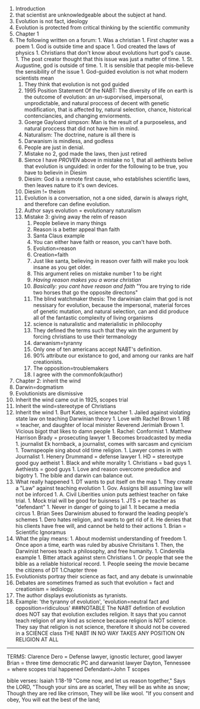 1. Introduction 
  1. that scientist are unknowledgeable about the subject at hand.
  1. Evolution is not fact, ideology 
  1. Evolution is protected from critical thinking by the scientific
     community
1. Chapter 1
  1. The following written on a forum:
    1. Was a christian
    1. First chapter was a poem
    1. God is outside time and space
    1. God created the laws of physics
    1. Christians that don't know about evolutions hurt god's cause.
    1. The post creator thought that this issue was just a matter of
       time.
    1. St. Augustine, god is outside of time.
    1. It is sensible that people mis-believe the sensibility of the
       issue
    1. God-guided evolution is not what modern scientists mean
      1. They think that evolution is not god guided
      1. 1995 Position Statement Of the NABT: The diversity of life on
         earth is the outcome of evolution: an un-suporvised,
         impersonal, unprodictable, and natural proccess of decent
         with genetic modification, that is affected by, natural
         selection, chance, historical contenciancies, and changing
         enviorments. 
      1. Goerge Gayloard simpson: Man is the result of a purposeless,
         and natural proccess that did not have him in mind. 
      1. Naturalism: The doctrine, nature is all there is
      1. Darwanism is mindless, and godless
      1. People are just in denial. 
      1. Mistake no 2, god made the laws, then just retired
        1. Sience I have *PROVEN* above in mistake no 1, that all
           aethiests belive that evolution is unguided: in order for
           the following to be true, you have to believin in Diesim 
        1. Diesim: God is a remote first cause, who establishes
           scientific laws, then leaves nature to it's own devices. 
        1. Diesim != theism
        1. Evolution is a conversation, not a one sided, darwin is
           always right, and therefore can define evolution. 
        1. Author says evolution = evolutionary naturalism 
      1. Mistake 3: giving away the relm of reason
          1. People believe in many things
          1. Reason is a better appeal than faith
          1. Santa Claus example
          1. You can either have faith or reason, you can't have both. 
          1. Evolution=reason
          1. Creation=faith
          1. Just like santa, believing in reason over faith will make
             you look insane as you get older.
          1. This argument relies on mistake number 1 to be right
          1. *Having reason makes you a worse christian*
          1. *Basically: you cant have reason and faith* "You are
             trying to ride two horses that go the opposite directons"
          1. The blind watchmaker thesis: The darwinian claim that god
             is not nessisary for evolution, because the impersonal,
             material forces of genetic mutation, and natural
             selection, can and did produce all of the fantastic
             complexity of living organisms
          1. science is naturalistic and materialistic in philocophy
          1. They defined the terms such that they win the argument by
             forcing christians to use their termanology
          1. darwanism=tyranny
          1. Only one of ten americans accept NABT's definition.
          1. 90% attribute our existance to god, and among our ranks
             are half creationists.
          1. The opposition=troublemakers
          1. I agree with the commonfolk(author)
1. Chapter 2: inherit the wind
  1. Darwin=dogmatism
  1. Evolutionists are dismissive
  1. Inherit the wind came out in 1925, scopes trial
  1. Inherit the wind=stereotype of Christians
  1. Inherit the wind
    1. Burt Kates, science teacher
    1. Jailed against violating state law on teaching Darwinian theory
    1. Love with Rachel Brown 
    1. RB = teacher, and daughter of local minister Reverend Jerimiah Brown
    1. Vicious bigot that likes to damn people
    1. Rachel: Conformist
    1. Matthew Harrison Brady = prosecuting lawyer
    1. Becomes broadcasted by media
    1. journalist Ek hornback, a journalist, comes with sarcasm and
       cynicism
    1. Townspeople sing about old time religion. 
    1. Lawyer comes in with Journalist
    1. Henery Drummand = defense lawyer
    1. HD = stereotype good guy aetheist 
    1. Black and white morality
    1. Christians = bad guys
    1. Aethiests = good guys
    1. Love and reason overcome predudice and bigotry
    1. The bible and darwin can balance out. 
  1. What really happened
    1. DT wants to put itself on the map
    1. They create a "Law" against teaching evolution
    1. Gov. Assigns bill assuming law will not be inforced
    1. A. Civil Liberities union puts aethiest teacher on fake trial.
    1. Mock trial will be good for buisness
    1. JTS = pe teacher as "defendant"
    1. Never in danger of going to jail
    1. It became a media circus
    1. Brian Sees Darwinism abused to forward the leading people's
       schemes
    1. Dero hates religion, and wants to get rid of it. He denies that his clients have free will, and cannot be held to their actions
    1. Brian = Scientific Ignoramus
  1. What the play means:
    1. About modernist understanding of freedom
    1. Once apon a time, earth was ruled by abusive Chrisitans
    1. Then, the Darwinist heroes teach a philosophy, and free
       humanity. 
    1. Cinderella example
    1. Bitter attack against stern Christians
    1. Or people that see the bible as a reliable historical record. 
    1. People seeing the movie became the citizens of DT
1.Chapter three
  1. Evolutionists portray their science as fact, and any debate is
     unwinnable
  1. Debates are sometimes framed as such that evolution = fact and
     creationism = iediology.
  1. The author displays evolutionists as tyranists.
  1. Example: 'the tyranny of evolution', 'evolution=neutral fact and
     opposition=ridiculous'
###NOTABLE
The NABT defintion of evolution does NOT say that evolution excludes
religion. It says that you cannot teach religion of any kind as
science because religion is NOT science. 
They say that religion is not science, therefore it should not be
covered in a SCIENCE class
THE NABT IN NO WAY TAKES ANY POSITION ON RELIGION AT ALL


----

TERMS:
Clarence Dero = Defense lawyer, ignostic lecturer, good lawyer
Brian = three time democratic PC and darwanist lawyer
Dayton, Tennessee = where scopes trial happened
Defendant=John T scopes

bible verses:
Isaiah 1:18-19
"Come now, and let us reason together," Says the LORD, "Though your
sins are as scarlet, They will be as white as snow; Though they are
red like crimson, They will be like wool. "If you consent and obey,
You will eat the best of the land;





